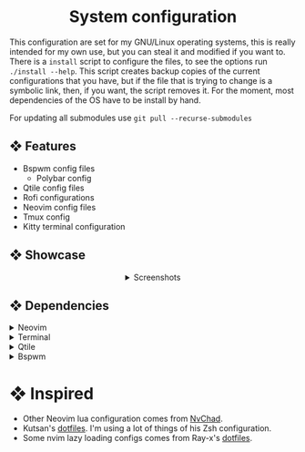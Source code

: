 <div align="center">
  <h1>System configuration</h1>
</div>

This configuration are set for my GNU/Linux operating systems, this is really intended for my own use,
but you can steal it and modified if you want to. There is a `install` script to configure
the files, to see the options run `./install --help`. This script creates backup copies of the current
configurations that you have, but if the file that is trying to change is a symbolic link, then, if
you want, the script removes it. For the moment, most dependencies of the OS have to be install by hand.

For updating all submodules use `git pull --recurse-submodules`

## ❖ Features
* Bspwm config files
  * Polybar config
* Qtile config files
* Rofi configurations
* Neovim config files
* Tmux config
* Kitty terminal configuration

## ❖ Showcase
<div align="center">
   <details>
   <summary>Screenshots</summary>

   <h1>━━━━  ❖  ━━━━</h1>
   <img src="https://raw.githubusercontent.com/vFredo/dotfiles/main/.github/assets/bspwm-rice.png" />
   <img src="https://raw.githubusercontent.com/vFredo/dotfiles/main/.github/assets/nvim-screenshot.png" />

   <img src="https://raw.githubusercontent.com/vFredo/dotfiles/main/.github/assets/zsh-prompt.png"/>
   <h1>━━━━  ❖  ━━━━</h1>
   </details>
</div>

## ❖ Dependencies
<details>
<summary>Neovim</summary>

- [ripgrep](https://github.com/BurntSushi/ripgrep)
- nodejs
- xclip
</details>

<details>
<summary>Terminal</summary>

- zoxide
- zsh
  - [`pure`](https://github.com/sindresorhus/pure) - Minimal and fast Zsh prompt with asynchronous git fetch
  - [`autopair`](https://github.com/hlissner/zsh-autopair) - Auto-close and delete matching delimiters
  - [`system-clipboard`](https://github.com/kutsan/zsh-system-clipboard) - Synchronize ZLE (Zsh Line Editor) clipboard buffer with system clipboard
  - [`autosuggestions`](https://github.com/zsh-users/zsh-autosuggestions) - Fish-like auto-suggestions for zsh based on command history
- tmux
- xclip `pacman -S xclip`(copy on clipboard from tmux paste mode).
- kitty
</details>

<details>
<summary>Qtile</summary>

- qtile-extra
- betterlockscreen
- [Rofi](https://github.com/davatorium/rofi).
- colloid-gtk-theme
- Shutter (screenshot)
- picom
- feh
- dunst
- Fonts
  - JetBrains Mono Nerd Font
  - Lilex
</details>

<details>
<summary>Bspwm</summary>

- [Rofi](https://github.com/davatorium/rofi).
- [polybar](https://github.com/polybar/polybar).
- [bitwarden-rofi](https://github.com/mattydebie/bitwarden-rofi).
- picom
- dunst
- nitrogen
- arandr
- xorg-xsetroot
- pavucontrol
- lxappearance-gtk3
- blueman (bluetooth manager with applet).
- sxhkd
</details>

# ❖ Inspired
* Other Neovim lua configuration comes from [NvChad](https://github.com/NvChad/NvChad).
* Kutsan's [dotfiles](https://github.com/kutsan/dotfiles). I'm using a lot of things of his Zsh configuration.
* Some nvim lazy loading configs comes from Ray-x's [dotfiles](https://github.com/ray-x/nvim).
